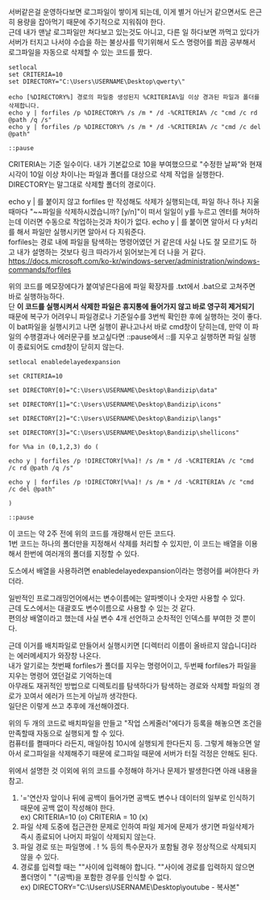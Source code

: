 
서버같은걸 운영하다보면 로그파일이 쌓이게 되는데, 이게 별거 아닌거 같으면서도 은근히 용량을 잡아먹기 때문에 주기적으로 지워줘야 한다.  
근데 내가 맨날 로그파일만 쳐다보고 있는것도 아니고, 다른 일 하다보면 까먹고 있다가 서버가 터지고 나서야 수습을 하는 불상사를 막기위해서 도스 명령어를 쬐끔 공부해서 로그파일을 자동으로 삭제할 수 있는 코드를 짰다.  
  
```
setlocal
set CRITERIA=10
set DIRECTORY="C:\Users\USERNAME\Desktop\qwerty\"

echo [%DIRECTORY%] 경로의 파일중 생성된지 %CRITERIA%일 이상 경과된 파일과 폴더를 삭제합니다.
echo y | forfiles /p %DIRECTORY% /s /m * /d -%CRITERIA% /c "cmd /c rd @path /q /s"
echo y | forfiles /p %DIRECTORY% /s /m * /d -%CRITERIA% /c "cmd /c del @path"

::pause

```
  
CRITERIA는 기준 일수이다. 내가 기본값으로 10을 부여했으므로 "수정한 날짜"와 현재 시각이 10일 이상 차이나는 파일과 폴더를 대상으로 삭제 작업을 실행한다.  
DIRECTORY는 말그대로 삭제할 폴더의 경로이다.  
  
echo y | 를 붙이지 않고 forfiles 만 작성해도 삭제가 실행되는데, 파일 하나 하나 지울때마다 "~~파일을 삭제하시겠습니까? [y/n]"이 떠서 일일이 y를 누르고 엔터를 쳐야하는데 이러면 수동으로 작업하는것과 차이가 없다. echo y | 를 붙이면 알아서 다 y처리를 해서 파일만 실행시키면 알아서 다 지워준다.  
forfiles는 경로 내에 파일을 탐색하는 명령어였던 거 같은데 사실 나도 잘 모르기도 하고 내가 설명하는 것보다 링크 따라가서 읽어보는게 더 나을 거 같다.  
https://docs.microsoft.com/ko-kr/windows-server/administration/windows-commands/forfiles  
  
위의 코드를 메모장에다가 붙여넣은다음에 파일 확장자를 .txt에서 .bat으로 고쳐주면 바로 실행하능하다.  
단 **이 코드를 실행시켜서 삭제한 파일은 휴지통에 들어가지 않고 바로 영구히 제거되기** 때문에 복구가 어려우니 파일경로나 기준일수를 3번씩 확인한 후에 실행하는 것이 좋다.  
이 bat파일을 실행시키고 나면 실행이 끝나고나서 바로 cmd창이 닫히는데, 만약 이 파일의 수행결과나 에러문구를 보고싶다면 ::pause에서 ::를 지우고 실행하면 파일 실행이 종료되어도 cmd창이 닫히지 않는다.  
  
  ```
setlocal enabledelayedexpansion

set CRITERIA=10

set DIRECTORY[0]="C:\Users\USERNAME\Desktop\Bandizip\data"

set DIRECTORY[1]="C:\Users\USERNAME\Desktop\Bandizip\icons"

set DIRECTORY[2]="C:\Users\USERNAME\Desktop\Bandizip\langs"

set DIRECTORY[3]="C:\Users\USERNAME\Desktop\Bandizip\shellicons"

for %%a in (0,1,2,3) do (

echo y | forfiles /p !DIRECTORY[%%a]! /s /m * /d -%CRITERIA% /c "cmd /c rd @path /q /s"

echo y | forfiles /p !DIRECTORY[%%a]! /s /m * /d -%CRITERIA% /c "cmd /c del @path"

)

::pause
```
  
  
이 코드는 약 2주 전에 위의 코드를 개량해서 만든 코드다.  
1번 코드는 하나의 폴더만을 지정해서 삭제를 처리할 수 있지만, 이 코드는 배열을 이용해서 한번에 여러개의 폴더를 지정할 수 있다.  
  
도스에서 배열을 사용하려면 enabledelayedexpansion이라는 명령어를 써야한다 카더라.  
  
일반적인 프로그래밍언어에서는 변수이름에는 알파벳이나 숫자만 사용할 수 있다.  
근데 도스에서는 대괄호도 변수이름으로 사용할 수 있는 것 같다.  
편의상 배열이라고 했는데 사실 변수 4개 선언하고 순차적인 인덱스를 부여한 것 뿐이다.  
  
근데 이거를 배치파일로 만들어서 실행시키면 [디렉터리 이름이 올바르지 않습니다]라는 에러메세지가 와장창 나온다.  
내가 알기로는 첫번째 forfiles가 폴더를 지우는 명령어이고, 두번째 forfiles가 파일을 지우는 명령어 였던걸로 기억하는데  
아무래도 재귀적인 방법으로 디렉토리를 탐색하다가 탐색하는 경로와 삭제할 파일의 경로가 꼬여서 에러가 뜨는게 아닐까 생각한다.  
일단은 이렇게 쓰고 추후에 개선해야겠다.
  
위의 두 개의 코드로 배치파일을 만들고 "작업 스케줄러"에다가 등록을 해놓으면 조건을 만족할때 자동으로 실행되게 할 수 있다.  
컴퓨터를 켤때마다 라든지, 매일아침 10시에 실행되게 한다든지 등. 그렇게 해놓으면 알아서 로그파일을 삭제해주기 때문에 로그파일 때문에 서버가 터질 걱정은 안해도 된다.
  
위에서 설명한 것 이외에 위의 코드를 수정해야 하거나 문제가 발생한다면 아래 내용을 참고.  
1. '='연산자 앞이나 뒤에 공백이 들어가면 공백도 변수나 데이터의 일부로 인식하기 때문에 공백 없이 작성해야 한다.  
ex) CRITERIA=10 (o) CRITERIA = 10 (x)  
2. 파일 삭제 도중에 접근관한 문제로 인하여 파일 제거에 문제가 생기면 파일삭제가 즉시 종료되어 나머지 파일이 삭제되지 않는다.  
3. 파일 경로 또는 파일명에 . ! % 등의 특수문자가 포함될 경우 정상적으로 삭제되지 않을 수 있다.  
4. 경로를 입력할 때는 ""사이에 입력해야 합니다. ""사이에 경로를 입력하지 않으면 폴더명이 " "(공백)을 포함한 경우를 인식할 수 없다.  
ex) DIRECTORY="C:\Users\USERNAME\Desktop\youtube - 복사본"